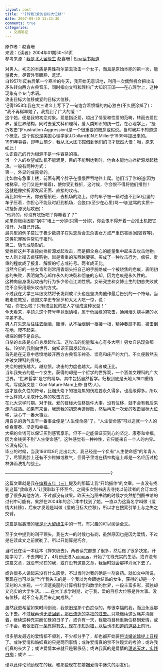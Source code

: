 ```yaml
---
layout: post
title: '"[转载]爱的目标大位移"'
date: 2007-09-30 13:33:30
comments: true
categories:
  - 文摘笔记
---
```

原作者：赵鑫珊  
来源：《读者》2004年01期50~51页  
参考来源：<a target="_blank" href="http://book.sina.com.cn/nzt/1093852928_woshibeidaliujishen/index.shtml" title="我是北大留级生">我是北大留级生</a> 赵鑫珊 | <a target="_blank" href="http://book.sina.com.cn/">Sina读书频道</a>

对男人，初恋的本质是男性荷尔蒙去攻击一个女子，而且是原始本能的第一次，能量极大，尽管外表腼腆、羞涩。  
自1957年反右后第一个寒冷的冬天，我开始无意识地，利用一次偶然机会把攻击矛头转向西方古典音乐，同时指向文科和理科广大知识王国——在心理学上，这种现象有个专门术语。  
攻击目标大位移或爱的目标大位移。  
记得1958年我在大三讲义上写下了一句饱含着愤慨的内心独白(不久便涂掉了)：  
“我不再稀罕她了，我找到了广大的爱！”  
这个她，便是我的初恋对象。爱是指泛爱，越出了情爱和性爱的范畴，转而去爱世界，爱世界结构，同时去爱文科和理科，爱人类知识的统一性。在心理学上，“挫折攻击”(Frustration Aggression)是一个很重要的概念或假说。当时我并不知道这个概念。这个假说是美国心理学家J.Dollard和N.E.Miller于1939年提出来的。1961年暮春，即毕业前夕，我从北大图书馆借到他们的书才恍然大悟：哦，原来如此！  
认识自己的行为根源不是一件容易的事。  
当一个人的欲望或动机不能满足，目的不能到达到时，他会本能地向挫折源发起猛攻。一般有两种方式：  
第一，外显的或露骨的。  
比如你有急事上楼，前面有两个胖子在慢慢吞吞地往上爬。他们当了你的道(因为楼梯窄，他们又是并排着)，使你受到挫折，这时候，你会恨不得将他们推到！  
这就是像挫折源发起正面、直接的攻击。  
再比如有一天，你去搭航班，去机场的路上，你的车子被一辆时速不到50公里的车子压着，你担心不能及时赶到机场，会脱口(至少在心里)骂一句(这骂的实质十项挫折源发起攻击)：  
“他妈的，你没有吃饭吧？你睡着了？”  
如果你继续因那“蜗牛”堵上一分钟(只需一分钟)，你会恨不得开着一台推土机把它推开，为自己开路。  
最典型的例子莫过于极少数男子在失恋后会去杀害女方或严重伤害她(如毁容等)。这类犯罪案件常见于报刊。  
第二、隐含或隐形的。  
受挫折这并不直接向挫折源发起攻击，而是把全身心的能量集中起来去攻击他物。  
女人则上街去疯狂购物，越是贵重的东西越要买。买成了一种攻击行为，疯狂、贵重的程度成了报复、解恨的标志或符号。两者成正比。  
当然今日的一些女青年则常用香烟头把自己的手腕烙成一个被烧焦的疤痕，表明初恋的失败，表明向负心郎作永久的决裂和彻底的忘却。因为疤痕是永久性的。  
这种向自身发起攻击的行为多少带点江湖性质。女研究生和女博士生的初恋失败就绝不会采用烟头攻击的方式。  
不过我在大学三年级突然将长发剃成平头也是坚决向他作最后告别的一个符号。当我走进教室，德国文学史专家罗和太太大吃一惊，说：  
“赵，你怎么啦？只有进监狱的犯人才理成这种发型！”  
今天看来，平顶头这个符号毕竟很幼稚，属于低层级的攻击，通用烟头烧手腕的水平差不多。  
男人在失恋后往往去酗酒、赌博，从不抽烟到一根接一根，精神萎靡不振，被击倒在地，爬不起来。  
极端的倒不是自杀。  
自杀的本质是向自身发起攻击。这攻击的能量和决心有多大啊！男女自杀现象都有。19岁的我则向世界、向知识王国发起攻击。  
首先是在无意中悲愤地敲开西方古典音乐神圣、崇高和庄严的大门。不久便毅然去冲破文理科的界线。  
失恋的创伤越大，越悲愤，攻击的力度也越大。两者成正比。  
当年我失去的是一个女生，获得的却是一个哲学的世界观，一个涵盖文理科的广大世界。“世界哲学”是它的精华，其中包括自然哲学。归根到底是天地人神四重结构。写成英文是：God·Nature·Man(上帝·自然·人)。  
这才是永久性的符号，比烟头烙下的被烧焦的伤疤要永久得多，也高级得多。所以什么样的人采取什么样的攻击方式。  
在北大求学时期，对于我，爱的目标大位移是件大事。没有位移，就不会有我后来走向成熟。如果有来世，我愿我的初恋再遭惨败，然后再来一次爱的攻击目标大位移，决心干一番大事业。  
用自杀的勇气去干一番事业便是“人生使命感”了。“人生使命感”可以造就一个人的终身康泰、坚定和幸福。  
大把的金钱可以保证买到感官享乐，但不一定能保证买到心的坚定、康泰和幸福。因为金钱买不到“人生使命感”。这种感觉有一种神性，它只能来自一个人的内界。它没有标价。  
毕业的时候，当我1961年8月走出北大，我已经是一个负有“人生使命感”的年青人了，尽管我脸上还有不少稚嫩或稚气，但骨子里或在精神构造上却是一名经历过枪林弹雨洗礼的战士。

───────────────────────────────────?

这篇文章就是我在<a target="_blank" href="/blog/posts/program-for-five-years-3/" title="编程五年（三） | Sharpmark">编程五年（三）</a>提及的那篇让我“开始振作”的文章。一直没有找到这篇“救命恩人”让我耿耿于怀至今。之间多次到书店去寻找以前读者的合订本或想了很多其他方法，不过都没有效果。昨天去泡图书馆的时候才突然想到图书馆的过刊中可能有。果然在2004年的合订本中找到了她。一直以为这篇名字叫做《爱情大转移》，后来才发现是叫做《爱的目标大位移》，所以才在搜索引擎上与之失之交臂。

这篇是赵鑫珊的<a target="_blank" href="http://book.sina.com.cn/nzt/1093852928_woshibeidaliujishen/index.shtml" title="我是北大留级生 | Sina读书频道">我是北大留级生</a>中的一节。有兴趣的可以阅读全文。

至于文中提到的剃平顶头，我在大一的时候也有剃，虽然原因也是因为爱情，不过是在读此文之前就剃了。所以只能算是巧合。

当时还在读一本绘本《禅来缠去》，两者读完都想了很多，然后做了很多决定。开始学习了，不去网吧了，4月份还进入<a target="_blank" href="/blog/category/special-topic/history-of-cippus/" title="cippus小史 | Sharpmark">cippus</a>，开始了忙碌充实的生活。或许没有这篇文章，就没有现在的我，或许没有这篇文章，我当时就会那样消沉下去了。

或许很多人读起来没有什么感觉，不过当时对我的确是一剂良药。就如文中所说，我现在也可以说“当年我失去的是一个我以为会跟她结婚的女生，获得的却是一个深刻的人生观，一个深邃美丽的计算机科学和数学的世界，一段丰富多彩，孤独却又充实的大学生活。……在大工求学时期，对于我，爱的目标大位移是件大事。没有位移，就不会有我后来走向成熟。”

虽然我更希望如果时间倒流，我依旧是那个白痴似的，却很幸福的我，而且永远那么下去。不过<a target="_blank" href="/blog/posts/code-life/" title="代码人生 | Sharpmark">我再也无法回到，那已流逝的幸福的过去。</a>只能继续这么痛并清醒着，继续这种充实而忙碌的日子了。或许有一天，我能将目标重新位移到爱情，或许不会。我依旧[在一条有得有失，现在不知对错，以后也不知道的道路][1]上前行。

很多朋友最近的爱情都不顺利，不少都分手了，却也都开始要<a target="_blank" href="http://cowsofer.spaces.live.com/Blog/cns!8BDBC88A6C1CE839!1124.entry" title="结婚是一个热门的话题~ | 李雪峰(Locking...)">将谈婚论嫁提上日程</a>了。或许爱情和婚姻真的只是两回事情；或许爱情真的禁不住现实的考验；或许我们真的长大了；或许爱情本来就只是奢侈品；或许我真的是爱情的<a target="_blank" href="http://blog.xiaonei.com/GetEntry.do?id=246799&owner=1518855789" title="天才就是这样，什么都会…… | Sharpmark的校内日志">理论天才，实践白痴</a>；或许……

谨以此评论勉励现在的我，和那些现在在婚姻爱情中迷失的朋友们。

 [1]: /blog/posts/there-is-only-one-way-for-life/ "人生只有一条路，而且不知对错 | Sharpmark"